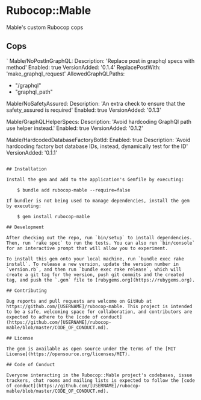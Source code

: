 # Rubocop::Mable

Mable's custom Rubocop cops

## Cops

`
Mable/NoPostInGraphQL:
Description: 'Replace post in graphql specs with method'
Enabled: true
VersionAdded: '0.1.4'
ReplacePostWith: 'make_graphql_request'
AllowedGraphQLPaths:

- "/graphql"
- "graphql_path"

Mable/NoSafetyAssured:
Description: 'An extra check to ensure that the safety_assured is required'
Enabled: true
VersionAdded: '0.1.3'

Mable/GraphQLHelperSpecs:
Description: 'Avoid hardcoding GraphQl path use helper instead.'
Enabled: true
VersionAdded: '0.1.2'

Mable/HardcodedDatabaseFactoryBotId:
Enabled: true
Description: 'Avoid hardcoding factory bot database IDs, instead, dynamically test for the ID'
VersionAdded: '0.1.1'

```

## Installation

Install the gem and add to the application's Gemfile by executing:

    $ bundle add rubocop-mable --require=false

If bundler is not being used to manage dependencies, install the gem by executing:

    $ gem install rubocop-mable

## Development

After checking out the repo, run `bin/setup` to install dependencies. Then, run `rake spec` to run the tests. You can also run `bin/console` for an interactive prompt that will allow you to experiment.

To install this gem onto your local machine, run `bundle exec rake install`. To release a new version, update the version number in `version.rb`, and then run `bundle exec rake release`, which will create a git tag for the version, push git commits and the created tag, and push the `.gem` file to [rubygems.org](https://rubygems.org).

## Contributing

Bug reports and pull requests are welcome on GitHub at https://github.com/[USERNAME]/rubocop-mable. This project is intended to be a safe, welcoming space for collaboration, and contributors are expected to adhere to the [code of conduct](https://github.com/[USERNAME]/rubocop-mable/blob/master/CODE_OF_CONDUCT.md).

## License

The gem is available as open source under the terms of the [MIT License](https://opensource.org/licenses/MIT).

## Code of Conduct

Everyone interacting in the Rubocop::Mable project's codebases, issue trackers, chat rooms and mailing lists is expected to follow the [code of conduct](https://github.com/[USERNAME]/rubocop-mable/blob/master/CODE_OF_CONDUCT.md).
```
